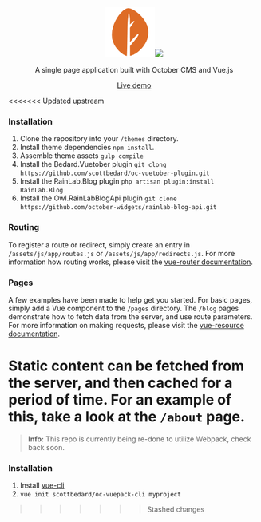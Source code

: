 <p align="center">
    <a href="//github.com/octobercms/october" target="_blank"><img src="https://raw.githubusercontent.com/octobercms/october/master/themes/demo/assets/images/october.png" alt="October" width="auto" height="100px" /></a><a href="//github.com/vuejs/vue" target="_blank"><img src="http://vuejs.org/images/logo.png" width="auto" height="105px"></a>
</p>

<p align="center">A single page application built with October CMS and Vue.js</p>
<p align="center"><a href="http://vuetober.scottbedard.net">Live demo</a></p>

<<<<<<< Updated upstream
### Installation
1. Clone the repository into your `/themes` directory.
2. Install theme dependencies `npm install`.
3. Assemble theme assets `gulp compile`
4. Install the Bedard.Vuetober plugin `git clong https://github.com/scottbedard/oc-vuetober-plugin.git`
4. Install the RainLab.Blog plugin `php artisan plugin:install RainLab.Blog`
5. Install the Owl.RainLabBlogApi plugin `git clone https://github.com/october-widgets/rainlab-blog-api.git`

### Routing
To register a route or redirect, simply create an entry in `/assets/js/app/routes.js` or `/assets/js/app/redirects.js`. For more information how routing works, please visit the [vue-router documentation](http://vuejs.github.io/vue-router/en/index.html).


### Pages
A few examples have been made to help get you started. For basic pages, simply add a Vue component to the `/pages` directory. The `/blog` pages demonstrate how to fetch data from the server, and use route parameters. For more information on making requests, please visit the [vue-resource documentation](https://github.com/vuejs/vue-resource).

Static content can be fetched from the server, and then cached for a period of time. For an example of this, take a look at the `/about` page.
=======
> **Info:** This repo is currently being re-done to utilize Webpack, check back soon.

### Installation
1. Install [vue-cli](https://github.com/vuejs/vue-cli)
2. `vue init scottbedard/oc-vuepack-cli myproject`
>>>>>>> Stashed changes
